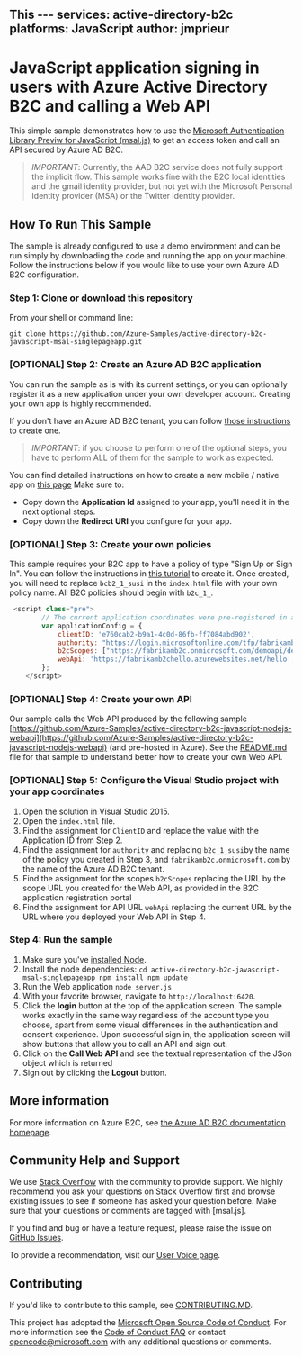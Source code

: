  This ---
services: active-directory-b2c
platforms: JavaScript
author: jmprieur
---

# JavaScript application signing in users with Azure Active Directory B2C and calling a Web API

This simple sample demonstrates how to use the [Microsoft Authentication Library Previw for JavaScript (msal.js)](https://github.com/AzureAD/microsoft-authentication-library-for-js) to get an access token and call an API secured by Azure AD B2C.

> *IMPORTANT*: Currently, the AAD B2C service does not fully support the implicit flow. This sample works fine with the B2C local identities and the gmail identity provider, but not yet with the Microsoft Personal Identity provider (MSA) or the Twitter identity provider.

## How To Run This Sample

The sample is already configured to use a demo environment and can be run simply by downloading the code and running the app on your machine. Follow the instructions below if you would like to use your own Azure AD B2C configuration.

### Step 1:  Clone or download this repository

From your shell or command line:

`git clone https://github.com/Azure-Samples/active-directory-b2c-javascript-msal-singlepageapp.git`

### [OPTIONAL] Step 2: Create an Azure AD B2C application 

You can run the sample as is with its current settings, or you can optionally register it as a new application under your own developer account. Creating your own app is highly recommended.

If you don't have an Azure AD B2C tenant, you can follow [those instructions](https://azure.microsoft.com/documentation/articles/active-directory-b2c-get-started/) to create one.

> *IMPORTANT*: if you choose to perform one of the optional steps, you have to perform ALL of them for the sample to work as expected.

You can find detailed instructions on how to create a new mobile / native app on [this page](https://docs.microsoft.com/azure/active-directory-b2c/active-directory-b2c-app-registration#register-a-web-application) Make sure to:

- Copy down the **Application Id** assigned to your app, you'll need it in the next optional steps.
- Copy down the **Redirect URI** you configure for your app.

### [OPTIONAL] Step 3: Create your own policies

This sample requires your B2C app to have a policy of type "Sign Up or Sign In".
You can follow the instructions in [this tutorial](https://docs.microsoft.com/azure/active-directory-b2c/active-directory-b2c-reference-policies) to create it.
Once created, you will need to replace `bcb2_1_susi` in the `index.html` file with your own policy name.  All B2C policies should begin with `b2c_1_`.

```JavaScript
 <script class="pre">
        // The current application coordinates were pre-registered in a B2C tenant.
        var applicationConfig = {
            clientID: 'e760cab2-b9a1-4c0d-86fb-ff7084abd902',
            authority: "https://login.microsoftonline.com/tfp/fabrikamb2c.onmicrosoft.com/b2c_1_susi",
            b2cScopes: ["https://fabrikamb2c.onmicrosoft.com/demoapi/demo.read"],
            webApi: 'https://fabrikamb2chello.azurewebsites.net/hello',
        };
    </script>
```

### [OPTIONAL] Step 4: Create your own API

Our sample calls the Web API produced by the following sample [https://github.com/Azure-Samples/active-directory-b2c-javascript-nodejs-webapi](https://github.com/Azure-Samples/active-directory-b2c-javascript-nodejs-webapi) (and pre-hosted in Azure). See the [README.md](https://github.com/Azure-Samples/active-directory-b2c-javascript-nodejs-webapi/blob/master/README.md) file for that sample to understand better how to create your own Web API.

### [OPTIONAL] Step 5:  Configure the Visual Studio project with your app coordinates

1. Open the solution in Visual Studio 2015.
1. Open the `index.html` file.
1. Find the assignment for `ClientID` and replace the value with the Application ID from Step 2.
1. Find the assignment for `authority` and replacing `b2c_1_susi`by the name of the policy you created in Step 3, and `fabrikamb2c.onmicrosoft.com` by the name of the Azure AD B2C tenant.
1. Find the assignment for the scopes `b2cScopes` replacing the URL by the scope URL you created for the Web API, as provided in the B2C application registration portal
1. Find the assignment for API URL `webApi` replacing the current URL by the URL where you deployed your Web API in Step 4.

### Step 4:  Run the sample

1. Make sure you've [installed Node](https://nodejs.org/en/download/).
1. Install the node dependencies: 
        ```
        cd active-directory-b2c-javascript-msal-singlepageapp
        npm install
        npm update
        ```
1. Run the Web application
        ```
        node server.js
        ```
1. With your favorite browser, navigate to `http://localhost:6420`.
1. Click the **login** button at the top of the application screen. The sample works exactly in the same way regardless of the account type you choose, apart from some visual differences in the authentication and consent experience. Upon successful sign in, the application screen will show buttons that allow you to call an API and sign out.
1. Click on the **Call Web API** and see the textual representation of the JSon object which is returned
1. Sign out by clicking the **Logout** button.  

## More information
For more information on Azure B2C, see [the Azure AD B2C documentation homepage](http://aka.ms/aadb2c). 


## Community Help and Support
We use [Stack Overflow](http://stackoverflow.com/questions/tagged/msal) with the community to provide support. We highly recommend you ask your questions on Stack Overflow first and browse existing issues to see if someone has asked your question before. Make sure that your questions or comments are tagged with [msal.js].

If you find and bug or have a feature request, please raise the issue on [GitHub Issues](../../issues). 

To provide a recommendation, visit our [User Voice page](https://feedback.azure.com/forums/169401-azure-active-directory).


## Contributing
If you'd like to contribute to this sample, see [CONTRIBUTING.MD](/CONTRIBUTING.md).

This project has adopted the [Microsoft Open Source Code of Conduct](https://opensource.microsoft.com/codeofconduct/). For more information see the [Code of Conduct FAQ](https://opensource.microsoft.com/codeofconduct/faq/) or contact [opencode@microsoft.com](mailto:opencode@microsoft.com) with any additional questions or comments.
